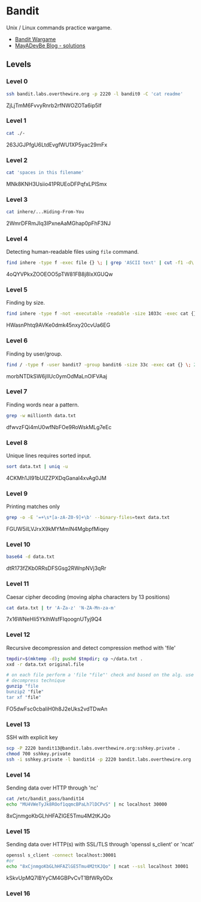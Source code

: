# Bandit

Unix / Linux commands practice wargame.

- [Bandit Wargame](https://overthewire.org/wargames/bandit)
- [MayADevBe Blog - solutions](https://mayadevbe.me/tags/bandit/)

## Levels



### Level 0
```bash
ssh bandit.labs.overthewire.org -p 2220 -l bandit0 -C 'cat readme'
```
ZjLjTmM6FvvyRnrb2rfNWOZOTa6ip5If

### Level 1
```bash
cat ./-
```
263JGJPfgU6LtdEvgfWU1XP5yac29mFx

### Level 2
```bash
cat 'spaces in this filename'
```
MNk8KNH3Usiio41PRUEoDFPqfxLPlSmx

### Level 3
```bash
cat inhere/...Hiding-From-You
```
2WmrDFRmJIq3IPxneAaMGhap0pFhF3NJ

### Level 4
Detecting human-readable files using `file` command.
```bash
find inhere -type f -exec file {} \; | grep 'ASCII text' | cut -f1 -d\:  | xargs -i cat "{}"
```
4oQYVPkxZOOEOO5pTW81FB8j8lxXGUQw

### Level 5
Finding by size.
```bash
find inhere -type f -not -executable -readable -size 1033c -exec cat {} \;
```
HWasnPhtq9AVKe0dmk45nxy20cvUa6EG

### Level 6
Finding by user/group.
```bash
find / -type f -user bandit7 -group bandit6 -size 33c -exec cat {} \; 2>/dev/null
```
morbNTDkSW6jIlUc0ymOdMaLnOlFVAaj

### Level 7
Finding words near a pattern.
```bash
grep -w millionth data.txt
```
dfwvzFQi4mU0wfNbFOe9RoWskMLg7eEc

### Level 8
Unique lines requires sorted input.
```bash
sort data.txt | uniq -u
```
4CKMh1JI91bUIZZPXDqGanal4xvAg0JM

### Level 9
Printing matches only
```bash
grep -o -E '=+\s*[a-zA-Z0-9]+\b' --binary-files=text data.txt
```
FGUW5ilLVJrxX9kMYMmlN4MgbpfMiqey

### Level 10
```bash
base64 -d data.txt 
```
dtR173fZKb0RRsDFSGsg2RWnpNVj3qRr

### Level 11
Caesar cipher decoding (moving alpha characters by 13 positions)
```bash
cat data.txt | tr 'A-Za-z' 'N-ZA-Mn-za-m'
```
7x16WNeHIi5YkIhWsfFIqoognUTyj9Q4

### Level 12
Recursive decompression and detect compression method with 'file'
```bash
tmpdir=$(mktemp -d); pushd $tmpdir; cp ~/data.txt .
xxd -r data.txt original.file

# on each file perform a 'file "file"' check and based on the alg. use
# decompress technique
gunzip "file
bunzip2 "file"
tar xf "file"
```
FO5dwFsc0cbaIiH0h8J2eUks2vdTDwAn

### Level 13
SSH with explicit key
```bash
scp -P 2220 bandit13@bandit.labs.overthewire.org:sshkey.private .
chmod 700 sshkey.private
ssh -i sshkey.private -l bandit14 -p 2220 bandit.labs.overthewire.org
```

### Level 14
Sending data over HTTP through 'nc'
```bash
cat /etc/bandit_pass/bandit14
echo "MU4VWeTyJk8ROof1qqmcBPaLh7lDCPvS" | nc localhost 30000
```
8xCjnmgoKbGLhHFAZlGE5Tmu4M2tKJQo

### Level 15
Sending data over HTTP(s) with SSL/TLS through 'openssl s_client' or 'ncat'
```bash
openssl s_client -connect localhost:30001
#or
echo "8xCjnmgoKbGLhHFAZlGE5Tmu4M2tKJQo" | ncat --ssl localhost 30001
```
kSkvUpMQ7lBYyCM4GBPvCvT1BfWRy0Dx

### Level 16


